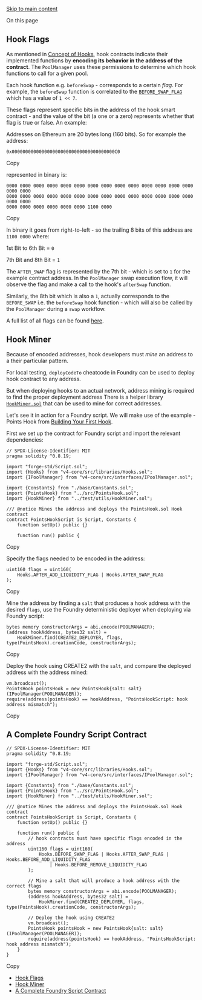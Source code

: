 [Skip to main content](https://docs.uniswap.org/contracts/v4/guides/hooks/hook-deployment#)

On this page

## Hook Flags [​](https://docs.uniswap.org/contracts/v4/guides/hooks/hook-deployment\#hook-flags "Direct link to heading")

As mentioned in [Concept of Hooks](https://docs.uniswap.org/contracts/v4/concepts/hooks), hook contracts indicate their implemented functions by **encoding its behavior in the address of the contract**. The `PoolManager` uses these permissions to determine which hook functions to call for a given pool.

Each hook function e.g. `beforeSwap` \- corresponds to a certain _flag_. For example, the `beforeSwap` function is correlated to the [`BEFORE_SWAP_FLAG`](https://github.com/Uniswap/v4-core/blob/main/src/libraries/Hooks.sol#L37) which has a value of `1 << 7`.

These flags represent specific bits in the address of the hook smart contract - and the value of the bit (a one or a zero) represents whether that flag is true or false. An example:

Addresses on Ethereum are 20 bytes long (160 bits). So for example the address:

```codeBlockLines_mRuA
0x00000000000000000000000000000000000000C0

```

Copy

represented in binary is:

```codeBlockLines_mRuA
0000 0000 0000 0000 0000 0000 0000 0000 0000 0000 0000 0000 0000 0000 0000 0000
0000 0000 0000 0000 0000 0000 0000 0000 0000 0000 0000 0000 0000 0000 0000 0000
0000 0000 0000 0000 0000 0000 1100 0000

```

Copy

In binary it goes from right-to-left - so the trailing 8 bits of this address are `1100 0000` where:

1st Bit to 6th Bit = `0`

7th Bit and 8th Bit = `1`

The `AFTER_SWAP` flag is represented by the 7th bit - which is set to `1` for the example contract address. In the `PoolManager` swap execution flow, it will observe the flag and make a call to the hook's `afterSwap` function.

Similarly, the 8th bit which is also a `1`, actually corresponds to the `BEFORE_SWAP` i.e. the `beforeSwap` hook function - which will also be called by the `PoolManager` during a `swap` workflow.

A full list of all flags can be found [here](https://github.com/Uniswap/v4-core/blob/main/src/libraries/Hooks.sol).

## Hook Miner [​](https://docs.uniswap.org/contracts/v4/guides/hooks/hook-deployment\#hook-miner "Direct link to heading")

Because of encoded addresses, hook developers must _mine_ an address to a their particular pattern.

For local testing, `deployCodeTo` cheatcode in Foundry can be used to deploy hook contract to any address.

But when deploying hooks to an actual network, address mining is required to find the proper deployment address
There is a helper library [`HookMiner.sol`](https://github.com/uniswapfoundation/v4-template/blob/main/test/utils/HookMiner.sol) that can be used to mine for correct addresses.

Let's see it in action for a Foundry script. We will make use of the example - Points Hook from [Building Your First Hook](https://docs.uniswap.org/contracts/v4/guides/hooks/your-first-hook).

First we set up the contract for Foundry script and import the relevant dependencies:

```codeBlockLines_mRuA
// SPDX-License-Identifier: MIT
pragma solidity ^0.8.19;

import "forge-std/Script.sol";
import {Hooks} from "v4-core/src/libraries/Hooks.sol";
import {IPoolManager} from "v4-core/src/interfaces/IPoolManager.sol";

import {Constants} from "./base/Constants.sol";
import {PointsHook} from "../src/PointsHook.sol";
import {HookMiner} from "../test/utils/HookMiner.sol";

/// @notice Mines the address and deploys the PointsHook.sol Hook contract
contract PointsHookScript is Script, Constants {
    function setUp() public {}

    function run() public {

```

Copy

Specify the flags needed to be encoded in the address:

```codeBlockLines_mRuA
uint160 flags = uint160(
    Hooks.AFTER_ADD_LIQUIDITY_FLAG | Hooks.AFTER_SWAP_FLAG
);

```

Copy

Mine the address by finding a `salt` that produces a hook address with the desired `flags`, use the Foundry deterministic deployer when deploying via Foundry script:

```codeBlockLines_mRuA
bytes memory constructorArgs = abi.encode(POOLMANAGER);
(address hookAddress, bytes32 salt) =
    HookMiner.find(CREATE2_DEPLOYER, flags, type(PointsHook).creationCode, constructorArgs);

```

Copy

Deploy the hook using CREATE2 with the `salt`, and compare the deployed address with the address mined:

```codeBlockLines_mRuA
vm.broadcast();
PointsHook pointsHook = new PointsHook{salt: salt}(IPoolManager(POOLMANAGER));
require(address(pointsHook) == hookAddress, "PointsHookScript: hook address mismatch");

```

Copy

## A Complete Foundry Script Contract [​](https://docs.uniswap.org/contracts/v4/guides/hooks/hook-deployment\#a-complete-foundry-script-contract "Direct link to heading")

```codeBlockLines_mRuA
// SPDX-License-Identifier: MIT
pragma solidity ^0.8.19;

import "forge-std/Script.sol";
import {Hooks} from "v4-core/src/libraries/Hooks.sol";
import {IPoolManager} from "v4-core/src/interfaces/IPoolManager.sol";

import {Constants} from "./base/Constants.sol";
import {PointsHook} from "../src/PointsHook.sol";
import {HookMiner} from "../test/utils/HookMiner.sol";

/// @notice Mines the address and deploys the PointsHook.sol Hook contract
contract PointsHookScript is Script, Constants {
    function setUp() public {}

    function run() public {
        // hook contracts must have specific flags encoded in the address
        uint160 flags = uint160(
            Hooks.BEFORE_SWAP_FLAG | Hooks.AFTER_SWAP_FLAG | Hooks.BEFORE_ADD_LIQUIDITY_FLAG
                | Hooks.BEFORE_REMOVE_LIQUIDITY_FLAG
        );

        // Mine a salt that will produce a hook address with the correct flags
        bytes memory constructorArgs = abi.encode(POOLMANAGER);
        (address hookAddress, bytes32 salt) =
            HookMiner.find(CREATE2_DEPLOYER, flags, type(PointsHook).creationCode, constructorArgs);

        // Deploy the hook using CREATE2
        vm.broadcast();
        PointsHook pointsHook = new PointsHook{salt: salt}(IPoolManager(POOLMANAGER));
        require(address(pointsHook) == hookAddress, "PointsHookScript: hook address mismatch");
    }
}

```

Copy

- [Hook Flags](https://docs.uniswap.org/contracts/v4/guides/hooks/hook-deployment#hook-flags)
- [Hook Miner](https://docs.uniswap.org/contracts/v4/guides/hooks/hook-deployment#hook-miner)
- [A Complete Foundry Script Contract](https://docs.uniswap.org/contracts/v4/guides/hooks/hook-deployment#a-complete-foundry-script-contract)